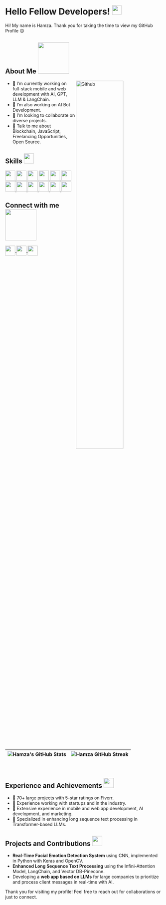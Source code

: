 <h1> Hello Fellow Developers! <img src="https://raw.githubusercontent.com/MartinHeinz/MartinHeinz/master/wave.gif" width="30px"></h1>
<p align="center"></p>

<div size="20px"> 
  Hi! My name is Hamza. Thank you for taking the time to view my GitHub Profile 😊
</div>

<h2> About Me <img src="https://media0.giphy.com/media/KDDpcKigbfFpnejZs6/giphy.gif?cid=ecf05e47oy6f4zjs8g1qoiystc56cu7r9tb8a1fe76e05oty&rid=giphy.gif" width="100px"></h2>

<img width="55%" align="right" alt="Github" src="https://raw.githubusercontent.com/onimur/.github/master/.resources/git-header.svg" />

- 🌱 I’m currently working on full-stack mobile and web development with AI, GPT, LLM & LangChain.
- 🔭 I’m also working on AI Bot Development.
- 👯 I’m looking to collaborate on diverse projects.
- 💬 Talk to me about Blockchain, JavaScript, Freelancing Opportunities, Open Source.

<h2> Skills <img src="https://media2.giphy.com/media/QssGEmpkyEOhBCb7e1/giphy.gif?cid=ecf05e47a0n3gi1bfqntqmob8g9aid1oyj2wr3ds3mg700bl&rid=giphy.gif" width="32px"></h2>
<a href="https://github.com/HAMZA-420?tab=repositories&q=&type=&language=python&sort="> <img width="32px" src="https://raw.githubusercontent.com/rahulbanerjee26/githubAboutMeGenerator/main/icons/python.svg"> </a>
<a href="https://github.com/HAMZA-420?tab=repositories&q=&type=&language=reactjs&sort="> <img width="32px" src="https://raw.githubusercontent.com/rahulbanerjee26/githubAboutMeGenerator/main/icons/reactjs.svg"> </a>
<a href="https://github.com/HAMZA-420?tab=repositories&q=&type=&language=javascript&sort="> <img width="32px" src="https://raw.githubusercontent.com/rahulbanerjee26/githubAboutMeGenerator/main/icons/javascript.svg"> </a>
<a href="https://github.com/HAMZA-420?tab=repositories&q=&type=&language=scikit&sort="> <img width="32px" src="https://raw.githubusercontent.com/rahulbanerjee26/githubAboutMeGenerator/main/icons/scikit.svg"> </a>
<a href="https://github.com/HAMZA-420?tab=repositories&q=&type=&language=c&sort="> <img width="32px" src="https://raw.githubusercontent.com/rahulbanerjee26/githubAboutMeGenerator/main/icons/c.svg"> </a>
<a href="https://github.com/HAMZA-420?tab=repositories&q=&type=&language=cpp&sort="> <img width="32px" src="https://raw.githubusercontent.com/rahulbanerjee26/githubAboutMeGenerator/main/icons/cpp.svg"> </a>
<a href="https://github.com/HAMZA-420?tab=repositories&q=&type=&language=sqlite&sort="> <img width="32px" src="https://raw.githubusercontent.com/rahulbanerjee26/githubAboutMeGenerator/main/icons/sqlite.svg"> </a>
<a href="https://github.com/HAMZA-420?tab=repositories&q=&type=&language=pytorch&sort="> <img width="32px" src="https://raw.githubusercontent.com/rahulbanerjee26/githubAboutMeGenerator/main/icons/pytorch.svg"> </a>
<a href="https://github.com/HAMZA-420?tab=repositories&q=&type=&language=css&sort="> <img width="32px" src="https://raw.githubusercontent.com/rahulbanerjee26/githubAboutMeGenerator/main/icons/css.svg"> </a>
<a href="https://github.com/HAMZA-420?tab=repositories&q=&type=&language=html&sort="> <img width="32px" src="https://raw.githubusercontent.com/rahulbanerjee26/githubAboutMeGenerator/main/icons/html.svg"> </a>
<a href="https://github.com/HAMZA-420?tab=repositories&q=&type=&language=android&sort="> <img width="32px" src="https://raw.githubusercontent.com/rahulbanerjee26/githubAboutMeGenerator/main/icons/android.svg"> </a>
<a href="https://github.com/HAMZA-420?tab=repositories&q=&type=&language=csharp&sort="> <img width="32px" src="https://raw.githubusercontent.com/rahulbanerjee26/githubAboutMeGenerator/main/icons/csharp.svg"> </a>

<h2> Connect with me <img src="https://raw.githubusercontent.com/ShahriarShafin/ShahriarShafin/main/Assets/handshake.gif" width="100px"></h2>
<a href="https://www.linkedin.com/in/muhammad-hamza-k-46940a175"> <img width="32px" align="center" src="https://raw.githubusercontent.com/rahulbanerjee26/githubAboutMeGenerator/main/icons/linked-in-alt.svg"/> </a>
<a href="https://www.twitter.com/Cryptozzy_bot"> <img width="32px" align="center" src="https://raw.githubusercontent.com/rahulbanerjee26/githubAboutMeGenerator/main/icons/twitter.svg"/> </a>
<a href="https://www.github.com/HAMZA-420"> <img width="32px" align="center" src="https://raw.githubusercontent.com/rahulbanerjee26/githubAboutMeGenerator/main/icons/github.svg"/> </a>

<br>
<br>
<br>

| ![Hamza's GitHub Stats](https://github-readme-stats.vercel.app/api?username=HAMZA-420&show_icons=true&theme=tokyonight) | ![Hamza GitHub Streak](https://github-readme-streak-stats.herokuapp.com/?user=HAMZA-420&theme=tokyonight) |
| --- | --- |

<br>

<h2> Experience and Achievements <img src="https://media0.giphy.com/media/26u4cqiYI30juCOGY/giphy.gif" width="32px"></h2>

- 🌟 70+ large projects with 5-star ratings on Fiverr.
- 💼 Experience working with startups and in the industry.
- 🚀 Extensive experience in mobile and web app development, AI development, and marketing.
- 🎯 Specialized in enhancing long sequence text processing in Transformer-based LLMs.

<h2> Projects and Contributions <img src="https://media1.giphy.com/media/ZVik7pBtu9dNS/giphy.gif" width="32px"></h2>

- **Real-Time Facial Emotion Detection System** using CNN, implemented in Python with Keras and OpenCV.
- **Enhanced Long Sequence Text Processing** using the Infini-Attention Model, LangChain, and Vector DB-Pinecone.
- Developing a **web app based on LLMs** for large companies to prioritize and process client messages in real-time with AI.

Thank you for visiting my profile! Feel free to reach out for collaborations or just to connect.
